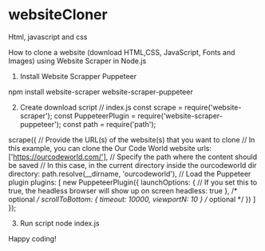 # websiteCloner
Html, javascript and css

How to clone a website (download HTML,CSS, JavaScript, Fonts and Images) using Website Scraper in Node.js

1. Install Website Scrapper Puppeteer

npm install website-scraper website-scraper-puppeteer

2. Create download script
 // index.js
const scrape = require('website-scraper');
const PuppeteerPlugin = require('website-scraper-puppeteer');
const path = require('path');

scrape({
    // Provide the URL(s) of the website(s) that you want to clone
    // In this example, you can clone the Our Code World website
    urls: ['https://ourcodeworld.com/'],
    // Specify the path where the content should be saved
    // In this case, in the current directory inside the ourcodeworld dir
    directory: path.resolve(__dirname, 'ourcodeworld'),
    // Load the Puppeteer plugin
    plugins: [ 
        new PuppeteerPlugin({
            launchOptions: { 
                // If you set  this to true, the headless browser will show up on screen
                headless: true
            }, /* optional */
            scrollToBottom: {
                timeout: 10000, 
                viewportN: 10 
            } /* optional */
        })
    ]
});

3. Run script
node index.js

Happy coding!
